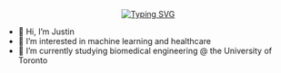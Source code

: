 <div id="header" align="center">
  <a href="https://git.io/typing-svg"><img src="https://readme-typing-svg.demolab.com?font=Open+Sans&size=32&pause=1000&color=F7985B&center=true&width=435&lines=Hi+there%2C+welcome+to+my+profile!" alt="Typing SVG" /></a>
</div>

- 👋 Hi, I’m Justin
- 👀 I’m interested in machine learning and healthcare
- 🌱 I’m currently studying biomedical engineering @ the University of Toronto

<!---
justin13601/justin13601 is a ✨ special ✨ repository because its `README.md` (this file) appears on your GitHub profile.
You can click the Preview link to take a look at your changes.
--->
